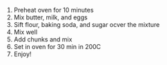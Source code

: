 1. Preheat oven for 10 minutes
2. Mix butter, milk, and eggs
3. Sift flour, baking soda, and sugar ocver the mixture
4. Mix well
5. Add chunks and mix
6. Set in oven for 30 min in 200C
7. Enjoy!